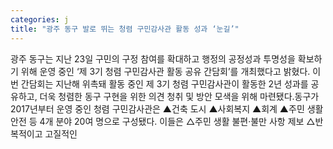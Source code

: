 ```yaml
---
categories: j
title: "광주 동구 발로 뛰는 청렴 구민감사관 활동 성과 ‘눈길’"
---
```

광주 동구는 지난 23일 구민의 구정 참여를 확대하고 행정의 공정성과 투명성을 확보하기 위해 운영 중인 ‘제 3기 청렴 구민감사관 활동 공유 간담회’를 개최했다고 밝혔다. 이번 간담회는 지난해 위촉돼 활동 중인 제 3기 청렴 구민감사관이 활동한 2년 성과를 공유하고, 더욱 청렴한 동구 구현을 위한 의견 청취 및 방안 모색을 위해 마련됐다.동구가 2017년부터 운영 중인 청렴 구민감사관은 ▲건축 도시 ▲사회복지 ▲회계 ▲주민 생활안전 등 4개 분야 20여 명으로 구성됐다. 이들은 △주민 생활 불편·불만 사항 제보 △반복적이고 고질적인